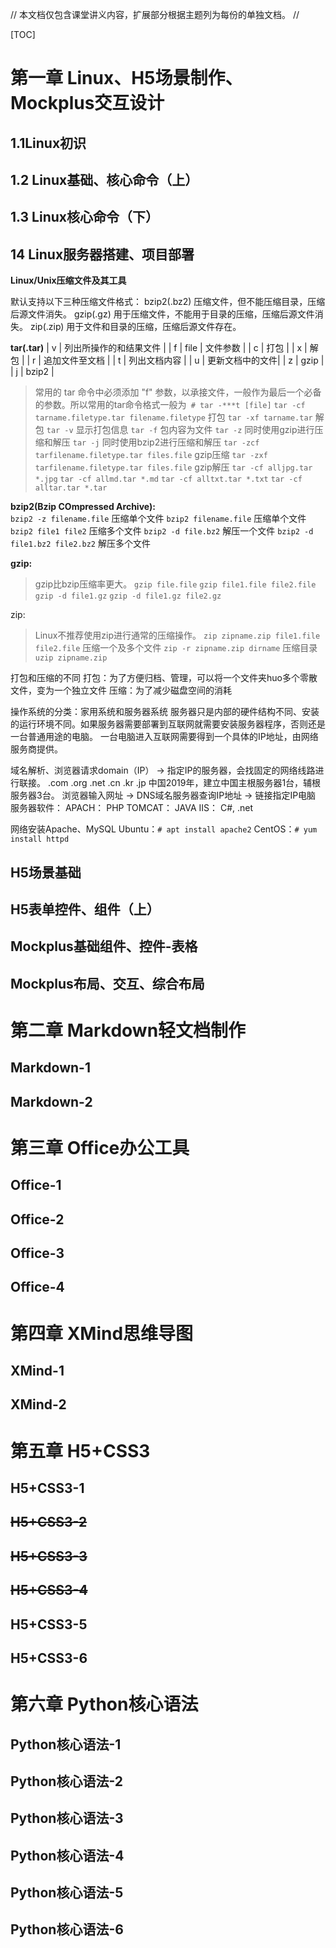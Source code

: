 //
本文档仅包含课堂讲义内容，扩展部分根据主题列为每份的单独文档。
//

[TOC]

# 第一章 Linux、H5场景制作、Mockplus交互设计
## 1.1Linux初识
## 1.2 Linux基础、核心命令（上）
## 1.3 Linux核心命令（下）
## 14 Linux服务器搭建、项目部署
**Linux/Unix压缩文件及其工具**

默认支持以下三种压缩文件格式：
bzip2(.bz2)
压缩文件，但不能压缩目录，压缩后源文件消失。
gzip(.gz)
用于压缩文件，不能用于目录的压缩，压缩后源文件消失。
zip(.zip)
用于文件和目录的压缩，压缩后源文件存在。


**tar(.tar)**
| v | 列出所操作的和结果文件 |
| f | file | 文件参数 |
| c | 打包 |
| x | 解包 |
| r | 追加文件至文档  |
| t | 列出文档内容    |
| u | 更新文档中的文件|
| z | gzip           |
| j | bzip2          |
> 常用的 tar 命令中必须添加 "f" 参数，以承接文件，一般作为最后一个必备的参数。所以常用的tar命令格式一般为` # tar -***t [file]`
`tar -cf tarname.filetype.tar filename.filetype` 打包
`tar -xf tarname.tar` 解包
`tar -v` 显示打包信息
`tar -f` 包内容为文件
`tar -z` 同时使用gzip进行压缩和解压
`tar -j` 同时使用bzip2进行压缩和解压
`tar -zcf tarfilename.filetype.tar files.file` gzip压缩
`tar -zxf tarfilename.filetype.tar files.file` gzip解压
`tar -cf alljpg.tar *.jpg`
`tar -cf allmd.tar *.md`
`tar -cf alltxt.tar *.txt`
`tar -cf alltar.tar *.tar`

**bzip2(Bzip COmpressed Archive):**  
`bzip2 -z filename.file` 压缩单个文件
`bzip2 filename.file` 压缩单个文件
`bzip2 file1 file2` 压缩多个文件
`bzip2 -d file.bz2` 解压一个文件
`bzip2 -d file1.bz2 file2.bz2` 解压多个文件

**gzip:**  
> gzip比bzip压缩率更大。
`gzip file.file`
`gzip file1.file file2.file`
`gzip -d file1.gz`
`gzip -d file1.gz file2.gz`

zip:  
> Linux不推荐使用zip进行通常的压缩操作。
`zip zipname.zip file1.file file2.file` 压缩一个及多个文件
`zip -r zipname.zip dirname` 压缩目录
`uzip zipname.zip`

打包和压缩的不同
打包：为了方便归档、管理，可以将一个文件夹huo多个零散文件，变为一个独立文件
压缩：为了减少磁盘空间的消耗


操作系统的分类：家用系统和服务器系统
服务器只是内部的硬件结构不同、安装的运行环境不同。如果服务器需要部署到互联网就需要安装服务器程序，否则还是一台普通用途的电脑。
一台电脑进入互联网需要得到一个具体的IP地址，由网络服务商提供。

域名解析、浏览器请求domain（IP） → 指定IP的服务器，会找固定的网络线路进行联接。
.com
.org
.net
.cn
.kr
.jp
中国2019年，建立中国主根服务器1台，辅根服务器3台。
浏览器输入网址 → DNS域名服务器查询IP地址 → 链接指定IP电脑
服务器软件：
APACH： PHP
TOMCAT： JAVA
IIS： C#, .net

网络安装Apache、MySQL
Ubuntu：`# apt install apache2`
CentOS：`# yum install httpd`

## H5场景基础
## H5表单控件、组件（上）
## Mockplus基础组件、控件-表格
## Mockplus布局、交互、综合布局

# 第二章 Markdown轻文档制作
## Markdown-1
## Markdown-2

# 第三章 Office办公工具
## Office-1
## Office-2
## Office-3
## Office-4

# 第四章 XMind思维导图
## XMind-1
## XMind-2

# 第五章 H5+CSS3
## H5+CSS3-1
## ~~H5+CSS3-2~~
## ~~H5+CSS3-3~~
## ~~H5+CSS3-4~~
## H5+CSS3-5
## H5+CSS3-6

# 第六章 Python核心语法
## Python核心语法-1
## Python核心语法-2
## Python核心语法-3
## Python核心语法-4
## Python核心语法-5
## Python核心语法-6